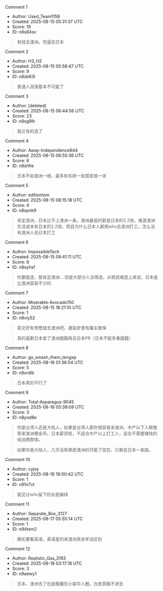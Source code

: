 Comment 1

- Author: Used_Team1159
- Created: 2025-08-15 05:31:37 UTC
- Score: 19
- ID: n8s84sv

> 有钱去澳洲，穷逼去日本

Comment 2

- Author: H3_H2
- Created: 2025-08-15 05:58:47 UTC
- Score: 9
- ID: n8sb63l

> 普通人润澳基本不可能了

Comment 3

- Author: [deleted]
- Created: 2025-08-15 06:44:56 UTC
- Score: 23
- ID: n8sg9lh

> 我又有的选了

Comment 4

- Author: Away-Independence644
- Created: 2025-08-15 06:55:36 UTC
- Score: 8
- ID: n8shfie

> 日本不如澳洲一根，最多和东欧一些国家放一块

Comment 5

- Author: editiontom
- Created: 2025-08-15 08:15:18 UTC
- Score: 4
- ID: n8spnk9

> 肯定澳洲，日本比不上澳洲一条。澳洲最低时薪是日本的2.2倍，难道澳洲生活成本有日本的2.2倍。而且为什么日本人都用whv去澳洲打工，怎么没有澳洲人去日本打工

Comment 6

- Author: ImpossibleTech
- Created: 2025-08-15 09:41:11 UTC
- Score: 8
- ID: n8syhsf

> 你要能选，那肯定澳洲….但是大部分人没得选，从移民难度上来说，日本是比澳洲容易不少的

Comment 7

- Author: Miserable-Avocado150
- Created: 2025-08-15 18:21:10 UTC
- Score: 1
- ID: n8viy52

> 英文好有學歷就去澳洲吧，運氣好會有僱主擔保

> 真的喜歡日本拿了澳洲國籍再去日本PR（日本不能多重國籍）

Comment 8

- Author: go_smash_them_tengxp
- Created: 2025-08-16 01:36:54 UTC
- Score: 5
- ID: n8xrdib

> 日本真的不行了

Comment 9

- Author: Total-Asparagus-9045
- Created: 2025-08-16 05:39:09 UTC
- Score: 3
- ID: n8yod8e

> 你是台湾人还是大陆人，如果是台湾人那你很容易来澳洲，中产以下人群推荐来澳洲爆金币。日本薪资低，不适合中产以上打工人，适合不需要赚钱的纯消费群体。

> 如果你是大陆人，几乎没有移民澳洲的可能了现在，只剩去日本一条路。

Comment 10

- Author: cyjoy
- Created: 2025-08-16 18:00:42 UTC
- Score: 1
- ID: n91n7vt

> 我见过whv留下的全是婚绿

Comment 11

- Author: Separate_Box_3127
- Created: 2025-08-17 05:55:14 UTC
- Score: 1
- ID: n94tsm2

> 确实要看英语，英语差的来澳洲真坐牢没区别

Comment 12

- Author: Realistic_Gas_3183
- Created: 2025-08-18 03:17:18 UTC
- Score: 3
- ID: n9aewy1

> 日本，澳洲去了也是融魔怔小留华人圈，白皮真融不进去
